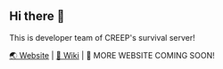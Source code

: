 ## Hi there 👋

This is developer team of CREEP's survival server!

[🌏 Website](//creep.geneluo.site) | [📕 Wiki](//wiki.creep.geneluo.site) | 🚧 MORE WEBSITE COMING SOON!

